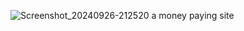 ![Screenshot_20240926-212520](https://github.com/user-attachments/assets/60a84502-11ac-48d7-9839-373d0822fb8b)
a money paying site 
